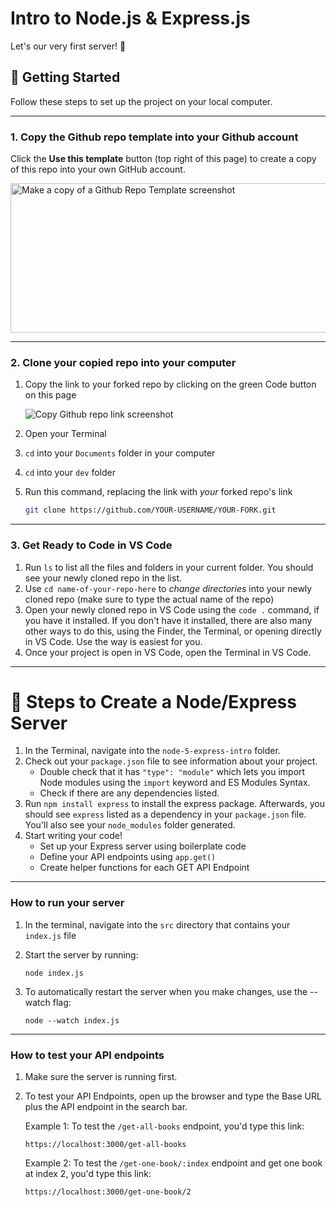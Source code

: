# Intro to Node.js & Express.js

Let's our very first server! 🚀

## 🚀 Getting Started

Follow these steps to set up the project on your local computer.

---

### 1. Copy the Github repo template into your Github account

Click the **Use this template** button (top right of this page) to create a copy of this repo into your own GitHub account.

<img width="1763" height="239" alt="Make a copy of a Github Repo Template screenshot" src="https://github.com/user-attachments/assets/c673a893-059a-46f3-b601-e2a054622d44" />

---

### 2. Clone your copied repo into your computer

1. Copy the link to your forked repo by clicking on the green Code button on this page

    ![Copy Github repo link screenshot](https://github.com/user-attachments/assets/01f8f297-b1e3-47b9-8947-9c806e0b6db7)

2. Open your Terminal
3. `cd` into your `Documents` folder in your computer
4. `cd` into your `dev` folder
5. Run this command, replacing the link with _your_ forked repo's link

    ```bash
    git clone https://github.com/YOUR-USERNAME/YOUR-FORK.git
    ````
---
   
### 3. Get Ready to Code in VS Code
1. Run `ls` to list all the files and folders in your current folder. You should see your newly cloned repo in the list.
2. Use `cd name-of-your-repo-here` to *change directories* into your newly cloned repo (make sure to type the actual name of the repo)
3. Open your newly cloned repo in VS Code using the `code .` command, if you have it installed. If you don't have it installed, there are also many other ways to do this, using the Finder, the Terminal, or opening directly in VS Code. Use the way is easiest for you.
4. Once your project is open in VS Code, open the Terminal in VS Code. 

---

# 🚀 Steps to Create a Node/Express Server

1. In the Terminal, navigate into the `node-5-express-intro` folder.
2. Check out your `package.json` file to see information about your project. 
    - Double check that it has `"type": "module"` which lets you import Node modules using the `import` keyword and ES Modules Syntax.
    - Check if there are any dependencies listed. 
3. Run `npm install express` to install the express package. Afterwards, you should see `express` listed as a dependency in your `package.json` file. You'll also see your `node_modules` folder generated.
4. Start writing your code!
    - Set up your Express server using boilerplate code
    - Define your API endpoints using `app.get()`
    - Create helper functions for each GET API Endpoint 
---

### How to run your server

1. In the terminal, navigate into the `src` directory that contains your `index.js` file
2. Start the server by running:

   `node index.js`

3. To automatically restart the server when you make changes, use the --watch flag:

   `node --watch index.js`

---

### How to test your API endpoints

1. Make sure the server is running first.
2. To test your API Endpoints, open up the browser and type the Base URL plus the API endpoint in the search bar. 

    Example 1: To test the `/get-all-books` endpoint, you'd type this link:

       https://localhost:3000/get-all-books

    Example 2: To test the `/get-one-book/:index` endpoint and get one book at index 2, you'd type this link:

       https://localhost:3000/get-one-book/2
